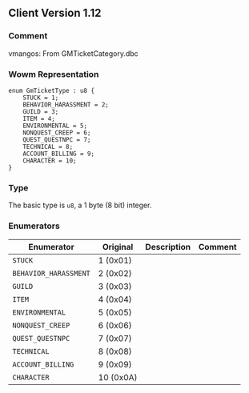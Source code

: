 ## Client Version 1.12

### Comment

vmangos: From GMTicketCategory.dbc

### Wowm Representation
```rust,ignore
enum GmTicketType : u8 {
    STUCK = 1;    
    BEHAVIOR_HARASSMENT = 2;    
    GUILD = 3;    
    ITEM = 4;    
    ENVIRONMENTAL = 5;    
    NONQUEST_CREEP = 6;    
    QUEST_QUESTNPC = 7;    
    TECHNICAL = 8;    
    ACCOUNT_BILLING = 9;    
    CHARACTER = 10;    
}
```
### Type
The basic type is `u8`, a 1 byte (8 bit) integer.
### Enumerators
| Enumerator | Original  | Description | Comment |
| --------- | -------- | ----------- | ------- |
| `STUCK` | 1 (0x01) |  |  |
| `BEHAVIOR_HARASSMENT` | 2 (0x02) |  |  |
| `GUILD` | 3 (0x03) |  |  |
| `ITEM` | 4 (0x04) |  |  |
| `ENVIRONMENTAL` | 5 (0x05) |  |  |
| `NONQUEST_CREEP` | 6 (0x06) |  |  |
| `QUEST_QUESTNPC` | 7 (0x07) |  |  |
| `TECHNICAL` | 8 (0x08) |  |  |
| `ACCOUNT_BILLING` | 9 (0x09) |  |  |
| `CHARACTER` | 10 (0x0A) |  |  |

